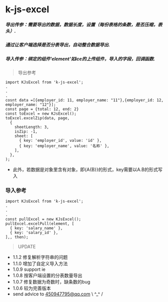 # k-js-excel

##### 导出传参：需要导出的数据，数据长度，设置（每份表格的条数，是否压缩，表头）.
##### 通过让客户端选择是否分表导出，自动整合数据导出.
##### 导入传参：绑定的组件'element'如ice的上传组件，导入的字段，回调函数.

> 导出参考
```
import KJsExcel from 'k-js-excel';
.
.
.
cosnt data =[{employer_id: 11, employer_name: "11"},{employer_id: 12, employer_name: "12"}];
const page = {total: 12, end: 2}
const toExcel = new KJsExcel();
toExcel.excelZip(data, page,
  {
	sheetLength: 3,
	isZip: -1,
	sheet: [
	  { key: 'employer_id', value: 'id' },
	  { key: 'employer_name', value: '名称' },
	],
  },
);
```
 * 此外，若数据是对象里含有对象，即{A{B}}的形式，key需要以A.B的形式写入
 
### 导入参考
```
import KJsExcel from 'k-js-excel';
.
.
.
const pullExcel = new KJsExcel();
pullExcel.excelPull(element, [
  { key: 'salary_name' },
  { key: 'salary_id' },
],, then);

```
> UPDATE
 * 1.1.2 修复解析字符串的问题
 * 1.1.0 增加了自定义导入方法
 * 1.0.9 support ie
 * 1.0.8 按客户端设置的分表数量导出
 * 1.0.7 修复数据为奇数时，缺条数的bug
 * 1.0.6 较为完善版本
 * send advice to 450947795@qq.com \ ^_^ /